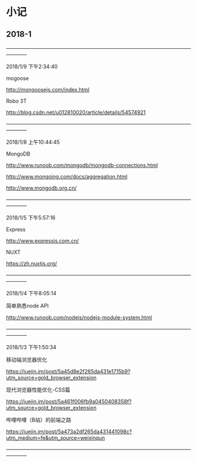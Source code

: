 # 小记

## 2018-1

————————————————————————————————————————

2018/1/9 下午2:34:40

mogoose

http://mongoosejs.com/index.html

Robo 3T

http://blog.csdn.net/u012810020/article/details/54574921

————————————————————————————————————————

2018/1/8 上午10:44:45

MongoDB

http://www.runoob.com/mongodb/mongodb-connections.html

http://www.mongoing.com/docs/aggregation.html

http://www.mongodb.org.cn/	

————————————————————————————————————————

2018/1/5 下午5:57:16

Express

http://www.expressjs.com.cn/

NUXT

https://zh.nuxtjs.org/

————————————————————————————————————————

2018/1/4 下午8:05:14

简单熟悉node API

http://www.runoob.com/nodejs/nodejs-module-system.html

————————————————————————————————————————

2018/1/3 下午1:50:34

移动端浏览器优化

https://juejin.im/post/5a45d8e2f265da431e1715b9?utm_source=gold_browser_extension

现代浏览器性能优化-CSS篇

https://juejin.im/post/5a461f006fb9a0450408358f?utm_source=gold_browser_extension

哔哩哔哩（B站）的前端之路

https://juejin.im/post/5a473a2df265da431441098c?utm_medium=fe&utm_source=weixinqun

————————————————————————————————————————

